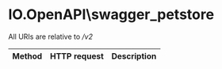 # IO.OpenAPI\swagger_petstore

All URIs are relative to */v2*

Method | HTTP request | Description
------------- | ------------- | -------------

